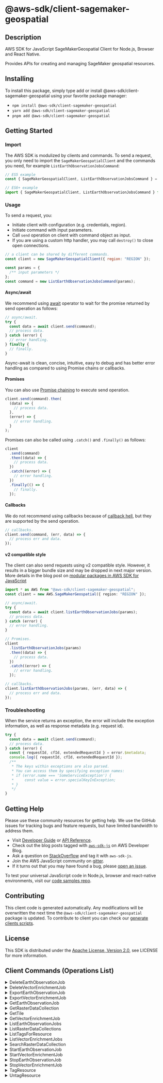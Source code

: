 <!-- generated file, do not edit directly -->

# @aws-sdk/client-sagemaker-geospatial

## Description

AWS SDK for JavaScript SageMakerGeospatial Client for Node.js, Browser and React Native.

<p>Provides APIs for creating and managing SageMaker geospatial resources.</p>

## Installing

To install this package, simply type add or install @aws-sdk/client-sagemaker-geospatial
using your favorite package manager:

- `npm install @aws-sdk/client-sagemaker-geospatial`
- `yarn add @aws-sdk/client-sagemaker-geospatial`
- `pnpm add @aws-sdk/client-sagemaker-geospatial`

## Getting Started

### Import

The AWS SDK is modulized by clients and commands.
To send a request, you only need to import the `SageMakerGeospatialClient` and
the commands you need, for example `ListEarthObservationJobsCommand`:

```js
// ES5 example
const { SageMakerGeospatialClient, ListEarthObservationJobsCommand } = require("@aws-sdk/client-sagemaker-geospatial");
```

```ts
// ES6+ example
import { SageMakerGeospatialClient, ListEarthObservationJobsCommand } from "@aws-sdk/client-sagemaker-geospatial";
```

### Usage

To send a request, you:

- Initiate client with configuration (e.g. credentials, region).
- Initiate command with input parameters.
- Call `send` operation on client with command object as input.
- If you are using a custom http handler, you may call `destroy()` to close open connections.

```js
// a client can be shared by different commands.
const client = new SageMakerGeospatialClient({ region: "REGION" });

const params = {
  /** input parameters */
};
const command = new ListEarthObservationJobsCommand(params);
```

#### Async/await

We recommend using [await](https://developer.mozilla.org/en-US/docs/Web/JavaScript/Reference/Operators/await)
operator to wait for the promise returned by send operation as follows:

```js
// async/await.
try {
  const data = await client.send(command);
  // process data.
} catch (error) {
  // error handling.
} finally {
  // finally.
}
```

Async-await is clean, concise, intuitive, easy to debug and has better error handling
as compared to using Promise chains or callbacks.

#### Promises

You can also use [Promise chaining](https://developer.mozilla.org/en-US/docs/Web/JavaScript/Guide/Using_promises#chaining)
to execute send operation.

```js
client.send(command).then(
  (data) => {
    // process data.
  },
  (error) => {
    // error handling.
  }
);
```

Promises can also be called using `.catch()` and `.finally()` as follows:

```js
client
  .send(command)
  .then((data) => {
    // process data.
  })
  .catch((error) => {
    // error handling.
  })
  .finally(() => {
    // finally.
  });
```

#### Callbacks

We do not recommend using callbacks because of [callback hell](http://callbackhell.com/),
but they are supported by the send operation.

```js
// callbacks.
client.send(command, (err, data) => {
  // process err and data.
});
```

#### v2 compatible style

The client can also send requests using v2 compatible style.
However, it results in a bigger bundle size and may be dropped in next major version. More details in the blog post
on [modular packages in AWS SDK for JavaScript](https://aws.amazon.com/blogs/developer/modular-packages-in-aws-sdk-for-javascript/)

```ts
import * as AWS from "@aws-sdk/client-sagemaker-geospatial";
const client = new AWS.SageMakerGeospatial({ region: "REGION" });

// async/await.
try {
  const data = await client.listEarthObservationJobs(params);
  // process data.
} catch (error) {
  // error handling.
}

// Promises.
client
  .listEarthObservationJobs(params)
  .then((data) => {
    // process data.
  })
  .catch((error) => {
    // error handling.
  });

// callbacks.
client.listEarthObservationJobs(params, (err, data) => {
  // process err and data.
});
```

### Troubleshooting

When the service returns an exception, the error will include the exception information,
as well as response metadata (e.g. request id).

```js
try {
  const data = await client.send(command);
  // process data.
} catch (error) {
  const { requestId, cfId, extendedRequestId } = error.$metadata;
  console.log({ requestId, cfId, extendedRequestId });
  /**
   * The keys within exceptions are also parsed.
   * You can access them by specifying exception names:
   * if (error.name === 'SomeServiceException') {
   *     const value = error.specialKeyInException;
   * }
   */
}
```

## Getting Help

Please use these community resources for getting help.
We use the GitHub issues for tracking bugs and feature requests, but have limited bandwidth to address them.

- Visit [Developer Guide](https://docs.aws.amazon.com/sdk-for-javascript/v3/developer-guide/welcome.html)
  or [API Reference](https://docs.aws.amazon.com/AWSJavaScriptSDK/v3/latest/index.html).
- Check out the blog posts tagged with [`aws-sdk-js`](https://aws.amazon.com/blogs/developer/tag/aws-sdk-js/)
  on AWS Developer Blog.
- Ask a question on [StackOverflow](https://stackoverflow.com/questions/tagged/aws-sdk-js) and tag it with `aws-sdk-js`.
- Join the AWS JavaScript community on [gitter](https://gitter.im/aws/aws-sdk-js-v3).
- If it turns out that you may have found a bug, please [open an issue](https://github.com/aws/aws-sdk-js-v3/issues/new/choose).

To test your universal JavaScript code in Node.js, browser and react-native environments,
visit our [code samples repo](https://github.com/aws-samples/aws-sdk-js-tests).

## Contributing

This client code is generated automatically. Any modifications will be overwritten the next time the `@aws-sdk/client-sagemaker-geospatial` package is updated.
To contribute to client you can check our [generate clients scripts](https://github.com/aws/aws-sdk-js-v3/tree/main/scripts/generate-clients).

## License

This SDK is distributed under the
[Apache License, Version 2.0](http://www.apache.org/licenses/LICENSE-2.0),
see LICENSE for more information.

## Client Commands (Operations List)

<details>
<summary>
DeleteEarthObservationJob
</summary>

[Command API Reference](https://docs.aws.amazon.com/AWSJavaScriptSDK/v3/latest/client/sagemaker-geospatial/command/DeleteEarthObservationJobCommand/) / [Input](https://docs.aws.amazon.com/AWSJavaScriptSDK/v3/latest/Package/-aws-sdk-client-sagemaker-geospatial/Interface/DeleteEarthObservationJobCommandInput/) / [Output](https://docs.aws.amazon.com/AWSJavaScriptSDK/v3/latest/Package/-aws-sdk-client-sagemaker-geospatial/Interface/DeleteEarthObservationJobCommandOutput/)

</details>
<details>
<summary>
DeleteVectorEnrichmentJob
</summary>

[Command API Reference](https://docs.aws.amazon.com/AWSJavaScriptSDK/v3/latest/client/sagemaker-geospatial/command/DeleteVectorEnrichmentJobCommand/) / [Input](https://docs.aws.amazon.com/AWSJavaScriptSDK/v3/latest/Package/-aws-sdk-client-sagemaker-geospatial/Interface/DeleteVectorEnrichmentJobCommandInput/) / [Output](https://docs.aws.amazon.com/AWSJavaScriptSDK/v3/latest/Package/-aws-sdk-client-sagemaker-geospatial/Interface/DeleteVectorEnrichmentJobCommandOutput/)

</details>
<details>
<summary>
ExportEarthObservationJob
</summary>

[Command API Reference](https://docs.aws.amazon.com/AWSJavaScriptSDK/v3/latest/client/sagemaker-geospatial/command/ExportEarthObservationJobCommand/) / [Input](https://docs.aws.amazon.com/AWSJavaScriptSDK/v3/latest/Package/-aws-sdk-client-sagemaker-geospatial/Interface/ExportEarthObservationJobCommandInput/) / [Output](https://docs.aws.amazon.com/AWSJavaScriptSDK/v3/latest/Package/-aws-sdk-client-sagemaker-geospatial/Interface/ExportEarthObservationJobCommandOutput/)

</details>
<details>
<summary>
ExportVectorEnrichmentJob
</summary>

[Command API Reference](https://docs.aws.amazon.com/AWSJavaScriptSDK/v3/latest/client/sagemaker-geospatial/command/ExportVectorEnrichmentJobCommand/) / [Input](https://docs.aws.amazon.com/AWSJavaScriptSDK/v3/latest/Package/-aws-sdk-client-sagemaker-geospatial/Interface/ExportVectorEnrichmentJobCommandInput/) / [Output](https://docs.aws.amazon.com/AWSJavaScriptSDK/v3/latest/Package/-aws-sdk-client-sagemaker-geospatial/Interface/ExportVectorEnrichmentJobCommandOutput/)

</details>
<details>
<summary>
GetEarthObservationJob
</summary>

[Command API Reference](https://docs.aws.amazon.com/AWSJavaScriptSDK/v3/latest/client/sagemaker-geospatial/command/GetEarthObservationJobCommand/) / [Input](https://docs.aws.amazon.com/AWSJavaScriptSDK/v3/latest/Package/-aws-sdk-client-sagemaker-geospatial/Interface/GetEarthObservationJobCommandInput/) / [Output](https://docs.aws.amazon.com/AWSJavaScriptSDK/v3/latest/Package/-aws-sdk-client-sagemaker-geospatial/Interface/GetEarthObservationJobCommandOutput/)

</details>
<details>
<summary>
GetRasterDataCollection
</summary>

[Command API Reference](https://docs.aws.amazon.com/AWSJavaScriptSDK/v3/latest/client/sagemaker-geospatial/command/GetRasterDataCollectionCommand/) / [Input](https://docs.aws.amazon.com/AWSJavaScriptSDK/v3/latest/Package/-aws-sdk-client-sagemaker-geospatial/Interface/GetRasterDataCollectionCommandInput/) / [Output](https://docs.aws.amazon.com/AWSJavaScriptSDK/v3/latest/Package/-aws-sdk-client-sagemaker-geospatial/Interface/GetRasterDataCollectionCommandOutput/)

</details>
<details>
<summary>
GetTile
</summary>

[Command API Reference](https://docs.aws.amazon.com/AWSJavaScriptSDK/v3/latest/client/sagemaker-geospatial/command/GetTileCommand/) / [Input](https://docs.aws.amazon.com/AWSJavaScriptSDK/v3/latest/Package/-aws-sdk-client-sagemaker-geospatial/Interface/GetTileCommandInput/) / [Output](https://docs.aws.amazon.com/AWSJavaScriptSDK/v3/latest/Package/-aws-sdk-client-sagemaker-geospatial/Interface/GetTileCommandOutput/)

</details>
<details>
<summary>
GetVectorEnrichmentJob
</summary>

[Command API Reference](https://docs.aws.amazon.com/AWSJavaScriptSDK/v3/latest/client/sagemaker-geospatial/command/GetVectorEnrichmentJobCommand/) / [Input](https://docs.aws.amazon.com/AWSJavaScriptSDK/v3/latest/Package/-aws-sdk-client-sagemaker-geospatial/Interface/GetVectorEnrichmentJobCommandInput/) / [Output](https://docs.aws.amazon.com/AWSJavaScriptSDK/v3/latest/Package/-aws-sdk-client-sagemaker-geospatial/Interface/GetVectorEnrichmentJobCommandOutput/)

</details>
<details>
<summary>
ListEarthObservationJobs
</summary>

[Command API Reference](https://docs.aws.amazon.com/AWSJavaScriptSDK/v3/latest/client/sagemaker-geospatial/command/ListEarthObservationJobsCommand/) / [Input](https://docs.aws.amazon.com/AWSJavaScriptSDK/v3/latest/Package/-aws-sdk-client-sagemaker-geospatial/Interface/ListEarthObservationJobsCommandInput/) / [Output](https://docs.aws.amazon.com/AWSJavaScriptSDK/v3/latest/Package/-aws-sdk-client-sagemaker-geospatial/Interface/ListEarthObservationJobsCommandOutput/)

</details>
<details>
<summary>
ListRasterDataCollections
</summary>

[Command API Reference](https://docs.aws.amazon.com/AWSJavaScriptSDK/v3/latest/client/sagemaker-geospatial/command/ListRasterDataCollectionsCommand/) / [Input](https://docs.aws.amazon.com/AWSJavaScriptSDK/v3/latest/Package/-aws-sdk-client-sagemaker-geospatial/Interface/ListRasterDataCollectionsCommandInput/) / [Output](https://docs.aws.amazon.com/AWSJavaScriptSDK/v3/latest/Package/-aws-sdk-client-sagemaker-geospatial/Interface/ListRasterDataCollectionsCommandOutput/)

</details>
<details>
<summary>
ListTagsForResource
</summary>

[Command API Reference](https://docs.aws.amazon.com/AWSJavaScriptSDK/v3/latest/client/sagemaker-geospatial/command/ListTagsForResourceCommand/) / [Input](https://docs.aws.amazon.com/AWSJavaScriptSDK/v3/latest/Package/-aws-sdk-client-sagemaker-geospatial/Interface/ListTagsForResourceCommandInput/) / [Output](https://docs.aws.amazon.com/AWSJavaScriptSDK/v3/latest/Package/-aws-sdk-client-sagemaker-geospatial/Interface/ListTagsForResourceCommandOutput/)

</details>
<details>
<summary>
ListVectorEnrichmentJobs
</summary>

[Command API Reference](https://docs.aws.amazon.com/AWSJavaScriptSDK/v3/latest/client/sagemaker-geospatial/command/ListVectorEnrichmentJobsCommand/) / [Input](https://docs.aws.amazon.com/AWSJavaScriptSDK/v3/latest/Package/-aws-sdk-client-sagemaker-geospatial/Interface/ListVectorEnrichmentJobsCommandInput/) / [Output](https://docs.aws.amazon.com/AWSJavaScriptSDK/v3/latest/Package/-aws-sdk-client-sagemaker-geospatial/Interface/ListVectorEnrichmentJobsCommandOutput/)

</details>
<details>
<summary>
SearchRasterDataCollection
</summary>

[Command API Reference](https://docs.aws.amazon.com/AWSJavaScriptSDK/v3/latest/client/sagemaker-geospatial/command/SearchRasterDataCollectionCommand/) / [Input](https://docs.aws.amazon.com/AWSJavaScriptSDK/v3/latest/Package/-aws-sdk-client-sagemaker-geospatial/Interface/SearchRasterDataCollectionCommandInput/) / [Output](https://docs.aws.amazon.com/AWSJavaScriptSDK/v3/latest/Package/-aws-sdk-client-sagemaker-geospatial/Interface/SearchRasterDataCollectionCommandOutput/)

</details>
<details>
<summary>
StartEarthObservationJob
</summary>

[Command API Reference](https://docs.aws.amazon.com/AWSJavaScriptSDK/v3/latest/client/sagemaker-geospatial/command/StartEarthObservationJobCommand/) / [Input](https://docs.aws.amazon.com/AWSJavaScriptSDK/v3/latest/Package/-aws-sdk-client-sagemaker-geospatial/Interface/StartEarthObservationJobCommandInput/) / [Output](https://docs.aws.amazon.com/AWSJavaScriptSDK/v3/latest/Package/-aws-sdk-client-sagemaker-geospatial/Interface/StartEarthObservationJobCommandOutput/)

</details>
<details>
<summary>
StartVectorEnrichmentJob
</summary>

[Command API Reference](https://docs.aws.amazon.com/AWSJavaScriptSDK/v3/latest/client/sagemaker-geospatial/command/StartVectorEnrichmentJobCommand/) / [Input](https://docs.aws.amazon.com/AWSJavaScriptSDK/v3/latest/Package/-aws-sdk-client-sagemaker-geospatial/Interface/StartVectorEnrichmentJobCommandInput/) / [Output](https://docs.aws.amazon.com/AWSJavaScriptSDK/v3/latest/Package/-aws-sdk-client-sagemaker-geospatial/Interface/StartVectorEnrichmentJobCommandOutput/)

</details>
<details>
<summary>
StopEarthObservationJob
</summary>

[Command API Reference](https://docs.aws.amazon.com/AWSJavaScriptSDK/v3/latest/client/sagemaker-geospatial/command/StopEarthObservationJobCommand/) / [Input](https://docs.aws.amazon.com/AWSJavaScriptSDK/v3/latest/Package/-aws-sdk-client-sagemaker-geospatial/Interface/StopEarthObservationJobCommandInput/) / [Output](https://docs.aws.amazon.com/AWSJavaScriptSDK/v3/latest/Package/-aws-sdk-client-sagemaker-geospatial/Interface/StopEarthObservationJobCommandOutput/)

</details>
<details>
<summary>
StopVectorEnrichmentJob
</summary>

[Command API Reference](https://docs.aws.amazon.com/AWSJavaScriptSDK/v3/latest/client/sagemaker-geospatial/command/StopVectorEnrichmentJobCommand/) / [Input](https://docs.aws.amazon.com/AWSJavaScriptSDK/v3/latest/Package/-aws-sdk-client-sagemaker-geospatial/Interface/StopVectorEnrichmentJobCommandInput/) / [Output](https://docs.aws.amazon.com/AWSJavaScriptSDK/v3/latest/Package/-aws-sdk-client-sagemaker-geospatial/Interface/StopVectorEnrichmentJobCommandOutput/)

</details>
<details>
<summary>
TagResource
</summary>

[Command API Reference](https://docs.aws.amazon.com/AWSJavaScriptSDK/v3/latest/client/sagemaker-geospatial/command/TagResourceCommand/) / [Input](https://docs.aws.amazon.com/AWSJavaScriptSDK/v3/latest/Package/-aws-sdk-client-sagemaker-geospatial/Interface/TagResourceCommandInput/) / [Output](https://docs.aws.amazon.com/AWSJavaScriptSDK/v3/latest/Package/-aws-sdk-client-sagemaker-geospatial/Interface/TagResourceCommandOutput/)

</details>
<details>
<summary>
UntagResource
</summary>

[Command API Reference](https://docs.aws.amazon.com/AWSJavaScriptSDK/v3/latest/client/sagemaker-geospatial/command/UntagResourceCommand/) / [Input](https://docs.aws.amazon.com/AWSJavaScriptSDK/v3/latest/Package/-aws-sdk-client-sagemaker-geospatial/Interface/UntagResourceCommandInput/) / [Output](https://docs.aws.amazon.com/AWSJavaScriptSDK/v3/latest/Package/-aws-sdk-client-sagemaker-geospatial/Interface/UntagResourceCommandOutput/)

</details>
